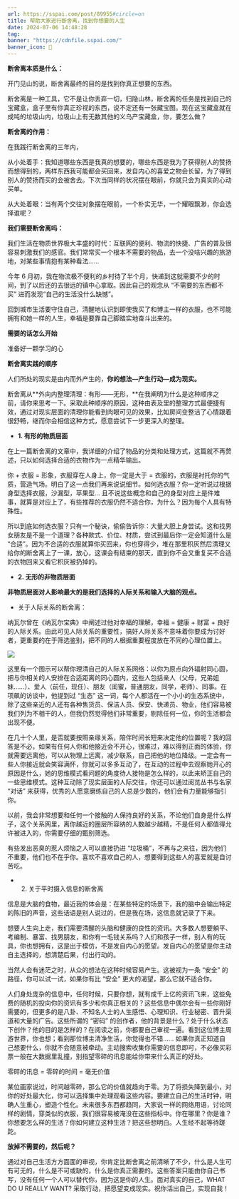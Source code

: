 ```yaml
---
url: https://sspai.com/post/89955#circle=on
title: 帮助大家进行断舍离，找到你想要的人生
date: 2024-07-06 14:48:28
tag: 
banner: "https://cdnfile.sspai.com/"
banner_icon: 🔖
---
```

**断舍离本质是什么：**

开门见山的说，断舍离最终的目的是找到你真正想要的东西。

断舍离是一种工具，它不是让你丢弃一切，归隐山林，断舍离的任务是找到自己的宝藏盒，盒子里有你真正珍视的东西，说不定还有一张藏宝图。现在这宝藏盒就在成吨的垃圾山内，垃圾山上有无数其他的义乌产宝藏盒，你，要怎么做？

**断舍离的作用：**

在我践行断舍离的三年内，

从小处着手：我知道哪些东西是我真的想要的，哪些东西是我为了获得别人的赞扬而想得到的，两样东西我可能都会买回来，发自内心的喜爱之物会长留，为了得到别人的赞扬而买的会被舍去。下次当同样的状况摆在眼前，你就只会为真实的心动买单。

从大处着眼：当有两个交往对象摆在眼前，一个朴实无华，一个耀眼飘渺，你会选择谁呢？

**我们需要断舍离吗：**

我们生活在物质世界极大丰盛的时代：互联网的便利、物流的快捷、广告的普及很容易刺激我们的感官。我们常常买一个根本不需要的物品，去一个没啥兴趣的旅游地，对某些事情抱有某种看法……

今年 6 月初，我在物流极不便利的乡村待了半个月，快递到这就需要不少的时间，到了以后还的去很远的镇中心拿取。因此自己的观念从 “不需要的东西都不买” 进而发现“自己的生活没什么缺憾”。

回到城市生活要守住自己，清醒地认识到即使我买了和博主一样的衣服，也不可能拥有和她一样的人生，幸福是要靠自己脚踏实地奋斗出来的。

**需要的话怎么开始**

准备好一颗学习的心

**断舍离实践的顺序**

人们所处的现实是由内而外产生的，**你的想法—产生行动—成为现实。**

断舍离从**外向内整理清理：有形——无形，**在我阐明为什么是这种顺序之前，请你来思考一下。采取此种顺序的原因，这种由表及里的整理方式最便捷有效，通过对现实层面的清理你能看到肉眼可见的效果，比如房间变整洁了心情跟着很舒畅，继而你会相信这种方式，愿意尝试下一步更深入的整理。

*   **1. 有形的物质层面**

在上一篇断舍离的文章中，我详细的介绍了物品的分类和处理方式，这篇就不再赘述，只以如何选择合适的衣物作为一点精华输出。

你 + 衣服 = 形象，衣服穿在人身上，你一定是大于 = 衣服的，衣服是衬托你的气质，营造气场。明白了这一点我们再来说说细节。如何选衣服？你一定听说过根据身型选择衣服，沙漏型，苹果型… 且不说这些概念和自己的身型对应上是件难事，就算是对应上了，有些推荐的衣服仍然不适合你，为什么？因为每个人具有特殊性。

所以到底如何选衣服？只有一个秘诀，偷偷告诉你：大量大胆上身尝试。这和找男女朋友是不是一个道理？各种款式、价位、材质，尝试到最后你一定会知道什么是 “合适”。因为不合适的衣服就算你买回来，你也穿得少，堆在那里积灰然后清理又给你的断舍离上了一课，放心，这课会有结束的那天，直到你不会又重复买不合适的衣物回来又看它积灰被扔掉的。

*   **2. 无形的非物质层面**

**非物质层面对人影响最大的是我们选择的人际关系和输入大脑的观点。**

*   关于人际关系的断舍离：

纳瓦尔曾在《纳瓦尔宝典》中阐述过他对幸福的理解，幸福 = 健康 + 财富 + 良好的人际关系。由此可见人际关系的重要性，搞好人际关系不意味着你要成为讨好者，更重要的在于筛选鉴别，把不同的人根据重要程度放在不同的心理位置上。

![](https://cdnfile.sspai.com/2024/06/26/413bc57fa43b97ce4bcd5270e61c5337.png)

这里有一个图示可以帮你理清自己的人际关系网络：以你为原点向外辐射同心圆，把与你相关的人安排在合适距离的同心圆内，这些人包括亲人（父母，兄弟姐妹……）、爱人（前任，现任）、朋友（闺蜜，普通朋友，同学，老师）、同事。在项飙的访谈中，他提到过 “生态” 这一词，每个人都活在一个小小的生态系统中，除了这些亲近的人还有各种售货员、保洁人员、保安、快递员、物业，他们容易被我们列为不相干的人，但我仍然觉得他们非常重要，剔除任何一位，你的生活都会出现不便。

在几十个人里，是否就要按照亲缘关系，陪伴时间长短来决定他的位置呢？我的回答是不必，如果有任何人你和他接近会不开心，很难过，难以得到正面的体验，你就需要远离他，可以从物理上远离，减少联系，自己把他的地位降级。一定会有一些人你接近就会笑容满怀，你就可以多多互动了，在互动的过程中去观察她开心的原因是什么，她的思维模式看问题的角度待人接物是怎么样的，以此来矫正自己的一些思维模式。这种互动除了现实层面的人际交往，你还可以通过阅览丛书与名家 “对话” 来获得，优秀的人愿意磨练自己的人总是少数的，他们会有力量能够指引你。

以前，我会非常想要和任何一个接触的人保持良好的关系，不论他们自身是什么样子，这个关系网里，离你越近的圈层所容纳的人数越少越精，不是任何人都值得允许被进入的，你需要仔细的甄别筛选。

有些发出恶臭的惹人烦恼之人可以直接扔进 “垃圾桶”，不再与之来往，因为他们不重要，他们也不在乎你。喜欢不喜欢自己的人，想要得到这些人的喜爱就是自讨苦吃。

*   2. 关于平时摄入信息的断舍离

信息是大脑的食物，最近我的体会是：在某些特定的场景下，我的脑中会输出特定的陈旧的声音，这些话语是别人说过的，但是我在场，这信息就记录了下来。

想要人生向上走，我们需要清醒的头脑和健康的良性的资讯。大多数人想要躺平、考编制、暴富、找男朋友，和你有一毛钱关系吗？人们和孩子一样，别人有的玩具，你也想拥有，这是出于模仿，不是发自内心的愿望。发自内心的愿望是你主动自主选择的，想清楚后果，付出行动的。

当然人会有迷茫之时，从众的想法在这种时候容易产生。这被视为一条 “安全” 的路径，你可以试一试，如果你有比 “安全” 更大的渴望，那么它就不适合你。

人们身处庞杂的信息中，任何时候，只要你想，就有成千上亿的资讯飞来，这些免费的随机的投向你的资讯有多少和你真正相关的？这些信息中偶尔会有一些你刚好需要的，但更多的是八卦、不知名人士的人生感悟、心理知识、行业秘密、晋升渠道和大量的广告。这些所谓的 “密码” 的创作者，他的背景是什么？处于什么状态下创作？他的目的是怎样的？在阅读之前，你都要自己审视一遍。看到这位博主周游世界，你也想；看到那位博主清净生活，你觉得也不错…… 如果你真正知道自己想要什么，你就不会随意被牵动。主动搜索收集你需要的信息即可，不必像买彩票一般在大数据里乱撞，别指望零碎的讯息能给你带来什么真正的好处。

零碎的讯息 = 零碎的时间 = 毫无价值

某位画家说过，时间越零碎，那么它的价值就趋向于零。为了将损失降到最小，对你的好处最大化，你可以选择集中处理观看这些内容。要建立自己的生活时钟，明确人生重心，塑造个性化。未来很多东西都趋同，大家说一样的网络用语，讨论同样的剧情，穿类似的衣服，我们很容易被淹没在这些指标中。你在哪里？你是谁？你想要怎么样的生活？你如何建立这种生活？把这些想明白。人生经不起等待蹉跎。

**放掉不需要的，然后呢？**

通过对自己生活方方面面的审视，你肯定比断舍离之前清晰了不少，什么是人生可有可无的，什么是不可或缺的，什么是你真正需要的。这些答案只能由你自己书写，没有任何一个人可以替代你，因为这是你的人生。面对真实的自己，WHAT DO U REALLY WANT? 采取行动，把愿望变成现实。祝你活出自己，实现自我！